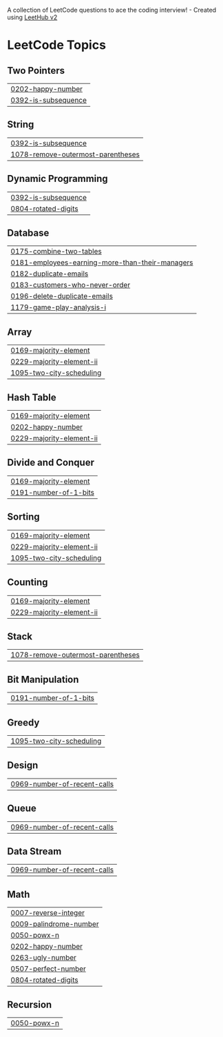 A collection of LeetCode questions to ace the coding interview! - Created using [LeetHub v2](https://github.com/arunbhardwaj/LeetHub-2.0)
<!---LeetCode Topics Start-->
# LeetCode Topics
## Two Pointers
|  |
| ------- |
| [0202-happy-number](https://github.com/swarnalatha-coder/LeetCode-Solutions/tree/master/0202-happy-number) |
| [0392-is-subsequence](https://github.com/swarnalatha-coder/LeetCode-Solutions/tree/master/0392-is-subsequence) |
## String
|  |
| ------- |
| [0392-is-subsequence](https://github.com/swarnalatha-coder/LeetCode-Solutions/tree/master/0392-is-subsequence) |
| [1078-remove-outermost-parentheses](https://github.com/swarnalatha-coder/LeetCode-Solutions/tree/master/1078-remove-outermost-parentheses) |
## Dynamic Programming
|  |
| ------- |
| [0392-is-subsequence](https://github.com/swarnalatha-coder/LeetCode-Solutions/tree/master/0392-is-subsequence) |
| [0804-rotated-digits](https://github.com/swarnalatha-coder/LeetCode-Solutions/tree/master/0804-rotated-digits) |
## Database
|  |
| ------- |
| [0175-combine-two-tables](https://github.com/swarnalatha-coder/LeetCode-Solutions/tree/master/0175-combine-two-tables) |
| [0181-employees-earning-more-than-their-managers](https://github.com/swarnalatha-coder/LeetCode-Solutions/tree/master/0181-employees-earning-more-than-their-managers) |
| [0182-duplicate-emails](https://github.com/swarnalatha-coder/LeetCode-Solutions/tree/master/0182-duplicate-emails) |
| [0183-customers-who-never-order](https://github.com/swarnalatha-coder/LeetCode-Solutions/tree/master/0183-customers-who-never-order) |
| [0196-delete-duplicate-emails](https://github.com/swarnalatha-coder/LeetCode-Solutions/tree/master/0196-delete-duplicate-emails) |
| [1179-game-play-analysis-i](https://github.com/swarnalatha-coder/LeetCode-Solutions/tree/master/1179-game-play-analysis-i) |
## Array
|  |
| ------- |
| [0169-majority-element](https://github.com/swarnalatha-coder/LeetCode-Solutions/tree/master/0169-majority-element) |
| [0229-majority-element-ii](https://github.com/swarnalatha-coder/LeetCode-Solutions/tree/master/0229-majority-element-ii) |
| [1095-two-city-scheduling](https://github.com/swarnalatha-coder/LeetCode-Solutions/tree/master/1095-two-city-scheduling) |
## Hash Table
|  |
| ------- |
| [0169-majority-element](https://github.com/swarnalatha-coder/LeetCode-Solutions/tree/master/0169-majority-element) |
| [0202-happy-number](https://github.com/swarnalatha-coder/LeetCode-Solutions/tree/master/0202-happy-number) |
| [0229-majority-element-ii](https://github.com/swarnalatha-coder/LeetCode-Solutions/tree/master/0229-majority-element-ii) |
## Divide and Conquer
|  |
| ------- |
| [0169-majority-element](https://github.com/swarnalatha-coder/LeetCode-Solutions/tree/master/0169-majority-element) |
| [0191-number-of-1-bits](https://github.com/swarnalatha-coder/LeetCode-Solutions/tree/master/0191-number-of-1-bits) |
## Sorting
|  |
| ------- |
| [0169-majority-element](https://github.com/swarnalatha-coder/LeetCode-Solutions/tree/master/0169-majority-element) |
| [0229-majority-element-ii](https://github.com/swarnalatha-coder/LeetCode-Solutions/tree/master/0229-majority-element-ii) |
| [1095-two-city-scheduling](https://github.com/swarnalatha-coder/LeetCode-Solutions/tree/master/1095-two-city-scheduling) |
## Counting
|  |
| ------- |
| [0169-majority-element](https://github.com/swarnalatha-coder/LeetCode-Solutions/tree/master/0169-majority-element) |
| [0229-majority-element-ii](https://github.com/swarnalatha-coder/LeetCode-Solutions/tree/master/0229-majority-element-ii) |
## Stack
|  |
| ------- |
| [1078-remove-outermost-parentheses](https://github.com/swarnalatha-coder/LeetCode-Solutions/tree/master/1078-remove-outermost-parentheses) |
## Bit Manipulation
|  |
| ------- |
| [0191-number-of-1-bits](https://github.com/swarnalatha-coder/LeetCode-Solutions/tree/master/0191-number-of-1-bits) |
## Greedy
|  |
| ------- |
| [1095-two-city-scheduling](https://github.com/swarnalatha-coder/LeetCode-Solutions/tree/master/1095-two-city-scheduling) |
## Design
|  |
| ------- |
| [0969-number-of-recent-calls](https://github.com/swarnalatha-coder/LeetCode-Solutions/tree/master/0969-number-of-recent-calls) |
## Queue
|  |
| ------- |
| [0969-number-of-recent-calls](https://github.com/swarnalatha-coder/LeetCode-Solutions/tree/master/0969-number-of-recent-calls) |
## Data Stream
|  |
| ------- |
| [0969-number-of-recent-calls](https://github.com/swarnalatha-coder/LeetCode-Solutions/tree/master/0969-number-of-recent-calls) |
## Math
|  |
| ------- |
| [0007-reverse-integer](https://github.com/swarnalatha-coder/LeetCode-Solutions/tree/master/0007-reverse-integer) |
| [0009-palindrome-number](https://github.com/swarnalatha-coder/LeetCode-Solutions/tree/master/0009-palindrome-number) |
| [0050-powx-n](https://github.com/swarnalatha-coder/LeetCode-Solutions/tree/master/0050-powx-n) |
| [0202-happy-number](https://github.com/swarnalatha-coder/LeetCode-Solutions/tree/master/0202-happy-number) |
| [0263-ugly-number](https://github.com/swarnalatha-coder/LeetCode-Solutions/tree/master/0263-ugly-number) |
| [0507-perfect-number](https://github.com/swarnalatha-coder/LeetCode-Solutions/tree/master/0507-perfect-number) |
| [0804-rotated-digits](https://github.com/swarnalatha-coder/LeetCode-Solutions/tree/master/0804-rotated-digits) |
## Recursion
|  |
| ------- |
| [0050-powx-n](https://github.com/swarnalatha-coder/LeetCode-Solutions/tree/master/0050-powx-n) |
<!---LeetCode Topics End-->